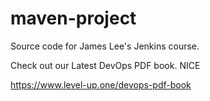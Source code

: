 # maven-project
Source code for James Lee's Jenkins course.

Check out our Latest DevOps PDF book.
NICE

https://www.level-up.one/devops-pdf-book
